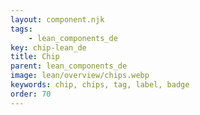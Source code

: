 ```yaml
---
layout: component.njk
tags: 
    - lean_components_de
key: chip-lean_de
title: Chip
parent: lean_components_de
image: lean/overview/chips.webp
keywords: chip, chips, tag, label, badge
order: 70
---
```

